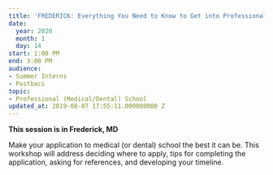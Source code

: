 ```yaml
---
title: 'FREDERICK: Everything You Need to Know to Get into Professional School'
date:
  year: 2020
  month: 1
  day: 14
start: 1:00 PM
end: 3:00 PM
audience:
- Summer Interns
- Postbacs
topic:
- Professional (Medical/Dental) School
updated_at: 2019-08-07 17:55:11.000000000 Z
---
```

**This session is in Frederick, MD**

Make your application to medical (or dental) school the best it can be.
This workshop will address deciding where to apply, tips for completing
the application, asking for references, and developing your timeline.
